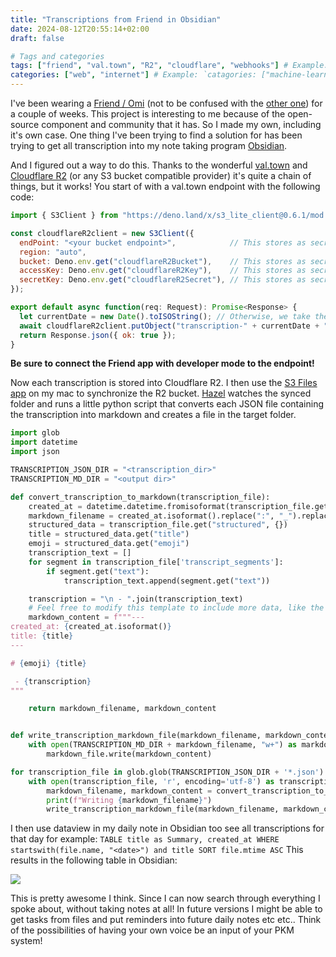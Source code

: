 ```yaml
---
title: "Transcriptions from Friend in Obsidian"
date: 2024-08-12T20:55:14+02:00
draft: false

# Tags and categories
tags: ["friend", "val.town", "R2", "cloudflare", "webhooks"] # Example: `tags: ["machine-learning", "deep-learning"]`
categories: ["web", "internet"] # Example: `catagories: ["machine-learning", "deep-learning"]`
---
```


I've been wearing a [Friend / Omi](https://github.com/BasedHardware/Omi) (not to be confused with the [other one](https://www.friend.com/)) for a couple of weeks. This project is interesting to me because of the open-source component and community that it has. So I made my own, including it's own case. One thing I've been trying to find a solution for has been trying to get all transcription into my note taking program [Obsidian](https://obsidian.com).

And I figured out a way to do this. Thanks to the wonderful [val.town](https://val.town) and [Cloudflare R2](https://cloudflare.com/r2) (or any S3 bucket compatible provider) it's quite a chain of things, but it works! You start of with a val.town endpoint with the following code:

```js
import { S3Client } from "https://deno.land/x/s3_lite_client@0.6.1/mod.ts";

const cloudflareR2client = new S3Client({
  endPoint: "<your bucket endpoint>",            // This stores as secrets in val.town
  region: "auto",
  bucket: Deno.env.get("cloudflareR2Bucket"),    // This stores as secrets in val.town
  accessKey: Deno.env.get("cloudflareR2Key"),    // This stores as secrets in val.town
  secretKey: Deno.env.get("cloudflareR2Secret"), // This stores as secrets in val.town
});

export default async function(req: Request): Promise<Response> {
  let currentDate = new Date().toISOString(); // Otherwise, we take the current date
  await cloudflareR2client.putObject("transcription-" + currentDate + ".json", req.body);
  return Response.json({ ok: true });
}
```

**Be sure to connect the Friend app with developer mode to the endpoint!**

Now each transcription is stored into Cloudflare R2. I then use the [S3 Files app](https://apps.apple.com/us/app/s3-files-bucket-storage/id6447647340) on my mac to synchronize the R2 bucket. [Hazel](https://www.noodlesoft.com/) watches the synced folder and runs a little python script that converts each JSON file containing the transcription into markdown and creates a file in the target folder. 

```python
import glob
import datetime
import json

TRANSCRIPTION_JSON_DIR = "<transcription_dir>"
TRANSCRIPTION_MD_DIR = "<output dir>"

def convert_transcription_to_markdown(transcription_file):
    created_at = datetime.datetime.fromisoformat(transcription_file.get("created_at"))
    markdown_filename = created_at.isoformat().replace(":", "_").replace("T", "_")[0:19] + '.md'
    structured_data = transcription_file.get("structured", {})
    title = structured_data.get("title")
    emoji = structured_data.get("emoji")
    transcription_text = []
    for segment in transcription_file['transcript_segments']:
        if segment.get("text"):
            transcription_text.append(segment.get("text"))

    transcription = "\n - ".join(transcription_text)
    # Feel free to modify this template to include more data, like the summary!
    markdown_content = f"""---
created_at: {created_at.isoformat()}
title: {title}
---

# {emoji} {title}

 - {transcription}
"""

    return markdown_filename, markdown_content


def write_transcription_markdown_file(markdown_filename, markdown_content):
    with open(TRANSCRIPTION_MD_DIR + markdown_filename, "w+") as markdown_file:
        markdown_file.write(markdown_content)

for transcription_file in glob.glob(TRANSCRIPTION_JSON_DIR + '*.json'):
    with open(transcription_file, 'r', encoding='utf-8') as transcription_content:
        markdown_filename, markdown_content = convert_transcription_to_markdown(json.loads(transcription_content.read()))
        print(f"Writing {markdown_filename}")
        write_transcription_markdown_file(markdown_filename, markdown_content)
```

I then use dataview in my daily note in Obsidian too see all transcriptions for that day for example: `TABLE title as Summary, created_at WHERE startswith(file.name, "<date>") and title SORT file.mtime ASC` This results in the following table in Obsidian:

![](https://files.jplattel.nl/2024/08/MIdntF.png)

This is pretty awesome I think. Since I can now search through everything I spoke about, without taking notes at all! In future versions I might be able to get tasks from files and put reminders into future daily notes etc etc.. Think of the possibilities of having your own voice be an input of your PKM system! 